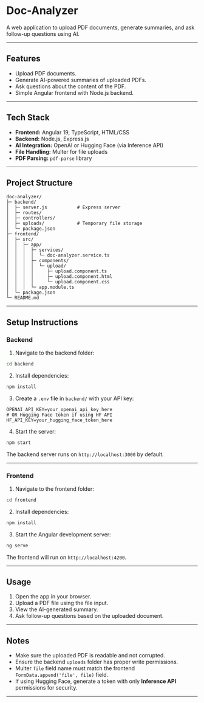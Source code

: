 # Doc-Analyzer

A web application to upload PDF documents, generate summaries, and ask follow-up questions using AI.

---

## Features

* Upload PDF documents.
* Generate AI-powered summaries of uploaded PDFs.
* Ask questions about the content of the PDF.
* Simple Angular frontend with Node.js backend.

---

## Tech Stack

* **Frontend:** Angular 19, TypeScript, HTML/CSS
* **Backend:** Node.js, Express.js
* **AI Integration:** OpenAI or Hugging Face (via Inference API)
* **File Handling:** Multer for file uploads
* **PDF Parsing:** `pdf-parse` library

---

## Project Structure

```
doc-analyzer/
├─ backend/
│  ├─ server.js           # Express server
│  ├─ routes/
│  ├─ controllers/
│  ├─ uploads/            # Temporary file storage
│  └─ package.json
├─ frontend/
│  ├─ src/
│  │  ├─ app/
│  │  │  ├─ services/
│  │  │  │  └─ doc-analyzer.service.ts
│  │  │  ├─ components/
│  │  │  │  └─ upload/
│  │  │  │     ├─ upload.component.ts
│  │  │  │     ├─ upload.component.html
│  │  │  │     └─ upload.component.css
│  │  │  └─ app.module.ts
│  └─ package.json
└─ README.md
```

---

## Setup Instructions

### Backend

1. Navigate to the backend folder:

```bash
cd backend
```

2. Install dependencies:

```bash
npm install
```

3. Create a `.env` file in `backend/` with your API key:

```
OPENAI_API_KEY=your_openai_api_key_here
# OR Hugging Face token if using HF API
HF_API_KEY=your_hugging_face_token_here
```

4. Start the server:

```bash
npm start
```

The backend server runs on `http://localhost:3000` by default.

---

### Frontend

1. Navigate to the frontend folder:

```bash
cd frontend
```

2. Install dependencies:

```bash
npm install
```

3. Start the Angular development server:

```bash
ng serve
```

The frontend will run on `http://localhost:4200`.

---

## Usage

1. Open the app in your browser.
2. Upload a PDF file using the file input.
3. View the AI-generated summary.
4. Ask follow-up questions based on the uploaded document.

---

## Notes

* Make sure the uploaded PDF is readable and not corrupted.
* Ensure the backend `uploads` folder has proper write permissions.
* Multer `file` field name must match the frontend `FormData.append('file', file)` field.
* If using Hugging Face, generate a token with only **Inference API** permissions for security.

---
